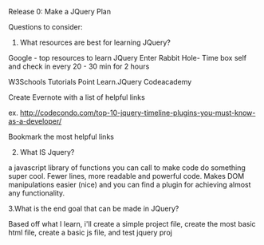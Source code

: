 Release 0: Make a JQuery Plan


Questions to consider:
1. What resources are best for learning JQuery?

Google - top resources to learn JQuery
Enter Rabbit Hole- Time box self and check in every 20 - 30 min for 2 hours

W3Schools
Tutorials Point
Learn.JQuery
Codeacademy

Create Evernote with a list of helpful links

ex. http://codecondo.com/top-10-jquery-timeline-plugins-you-must-know-as-a-developer/

Bookmark the most helpful links


2. What IS Jquery?

a javascript library of functions you can call to make code do something super cool. Fewer lines, more readable and powerful code. Makes DOM manipulations easier (nice) and you can find a plugin for achieving almost any functionality.

3.What is the end goal that can be made in JQuery?

Based off what I learn, i'll create a simple project file, create the most basic html file, create a basic js file, and test jquery proj